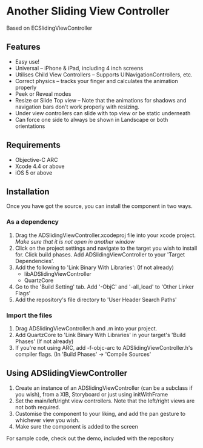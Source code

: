 # Another Sliding View Controller #

Based on ECSlidingViewController

## Features ##

- Easy use!
- Universal – iPhone & iPad, including 4 inch screens
- Utilises Child View Controllers – Supports UINavigationControllers, etc.
- Correct physics – tracks your finger and calculates the animation properly
- Peek or Reveal modes
- Resize or Slide Top view – Note that the animations for shadows and navigation bars don't work properly with resizing.
- Under view controllers can slide with top view or be static underneath
- Can force one side to always be shown in Landscape or both orientations

## Requirements ##

- Objective-C ARC
- Xcode 4.4 or above
- iOS 5 or above

## Installation ##

Once you have got the source, you can install the component in two ways.

### As a dependency ###

1. Drag the ADSlidingViewController.xcodeproj file into your xcode project. *Make sure that it is not open in another window*
2. Click on the project settings and navigate to the target you wish to install for. Click build phases. Add ADSlidingViewController to your 'Target Dependencies'.
3. Add the following to 'Link Binary With Libraries': (If not already)
	- libADSlidingViewController
	- QuartzCore
4. Go to the 'Build Setting' tab. Add '-ObjC' and '-all_load' to 'Other Linker Flags'
5. Add the repository's file directory to 'User Header Search Paths'


### Import the files ###

1. Drag ADSlidingViewController.h and .m into your project.
2. Add QuartzCore to 'Link Binary With Libraries' in your target's 'Build Phases' (If not already)
3. If you're not using ARC, add -f-objc-arc to ADSlidingViewController.h's compiler flags. (In 'Build Phases' -> 'Compile Sources'

## Using ADSlidingViewController ##

1. Create an instance of an ADSlidingViewController (can be a subclass if you wish), from a XIB, Storyboard or just using initWithFrame
2. Set the main/left/right view controllers. Note that the left/right views are not both required.
3. Customise the component to your liking, and add the pan gesture to whichever view you wish.
4. Make sure the component is added to the screen

For sample code, check out the demo, included with the repository